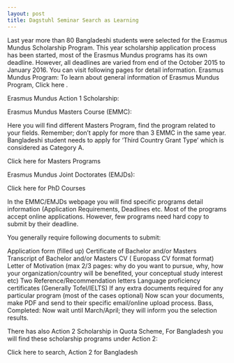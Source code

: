 ```yaml
---
layout: post
title: Dagstuhl Seminar Search as Learning
---
```


Last year more than 80 Bangladeshi students were selected for the Erasmus Mundus Scholarship Program. This year scholarship application process has been started, most of the Erasmus Mundus programs has its own deadline. However, all deadlines are varied from end of the October 2015 to January 2016. You can visit following pages for detail information.
Erasmus Mundus Program: To learn about general information of  Erasmus Mundus Program, Click here .

Erasmus Mundus Action 1 Scholarship:

Erasmus Mundus Masters Course (EMMC):

Here you will find different Masters Program, find the program related to your fields. Remember; don’t apply for more than 3 EMMC in the same year. Bangladeshi student needs to apply for ‘Third Country Grant Type’ which is considered as Category A.

Click here for Masters Programs

Erasmus Mundus Joint Doctorates (EMJDs):

Click here for PhD Courses

In the EMMC/EMJDs webpage you will find specific programs detail information (Application Requirements, Deadlines etc. Most of the programs accept online applications. However, few programs need hard copy to submit by their deadline.

You generally require following documents to submit:

 Application form (filled up)
Certificate of Bachelor and/or Masters
Transcript of Bachelor and/or Masters
CV ( Europass CV format format)
Letter of Motivation (max 2/3 pages: why do you want to pursue, why, how your organization/country will be benefited, your conceptual study interest etc)
Two Reference/Recommendation letters
Language proficiency certificates (Generally Tofel/IELTS)
If any extra documents required for any particular program (most of the cases optional)
Now scan your documents, make PDF and send to their specific email/online upload process. Bass, Completed: Now wait until March/April; they will inform you the selection results.

There has also Action 2 Scholarship in Quota Scheme, For Bangladesh you will find these scholarship programs under Action 2:

Click here to search,  Action 2 for Bangladesh
